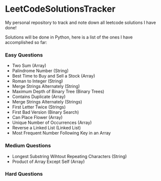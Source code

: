 # LeetCodeSolutionsTracker

My personal repository to track and note down all leetcode solutions I have done! <br>

Solutions will be done in Python, here is a list of the ones I have accomplished so far:

### Easy Questions

- Two Sum (Array)
- Palindrome Number (String)
- Best Time to Buy and Sell a Stock (Array)
- Roman to Integer (String)
- Merge Strings Alternately (String)
- Maximum Depth of Binary Tree (Binary Trees)
- Contains Duplicate (Array)
- Merge Strings Alternately (Strings)
- First Letter Twice (Strings)
- First Bad Version (Binary Search)
- Can Place Flower (Array)
- Unique Number of Occurrences (Array)
- Reverse a Linked List (Linked List)
- Most Frequent Number Following Key in an Array

### Medium Questions

- Longest Substring Wihtout Repeating Characters (String)
- Product of Array Except Self (Array)

### Hard Questions
